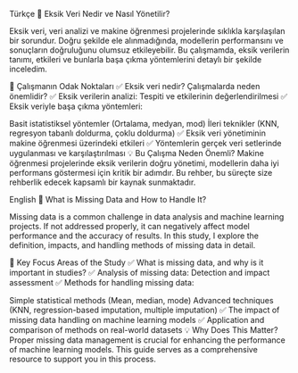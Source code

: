 Türkçe
🚀 Eksik Veri Nedir ve Nasıl Yönetilir?

Eksik veri, veri analizi ve makine öğrenmesi projelerinde sıklıkla karşılaşılan bir sorundur. Doğru şekilde ele alınmadığında, modellerin performansını ve sonuçların doğruluğunu olumsuz etkileyebilir. Bu çalışmamda, eksik verilerin tanımı, etkileri ve bunlarla başa çıkma yöntemlerini detaylı bir şekilde inceledim.

🎯 Çalışmanın Odak Noktaları
✅ Eksik veri nedir? Çalışmalarda neden önemlidir?
✅ Eksik verilerin analizi: Tespiti ve etkilerinin değerlendirilmesi
✅ Eksik veriyle başa çıkma yöntemleri:

Basit istatistiksel yöntemler (Ortalama, medyan, mod)
İleri teknikler (KNN, regresyon tabanlı doldurma, çoklu doldurma)
✅ Eksik veri yönetiminin makine öğrenmesi üzerindeki etkileri
✅ Yöntemlerin gerçek veri setlerinde uygulanması ve karşılaştırılması
💡 Bu Çalışma Neden Önemli?
Makine öğrenmesi projelerinde eksik verilerin doğru yönetimi, modellerin daha iyi performans göstermesi için kritik bir adımdır. Bu rehber, bu süreçte size rehberlik edecek kapsamlı bir kaynak sunmaktadır.



English
🚀 What is Missing Data and How to Handle It?

Missing data is a common challenge in data analysis and machine learning projects. If not addressed properly, it can negatively affect model performance and the accuracy of results. In this study, I explore the definition, impacts, and handling methods of missing data in detail.

🎯 Key Focus Areas of the Study
✅ What is missing data, and why is it important in studies?
✅ Analysis of missing data: Detection and impact assessment
✅ Methods for handling missing data:

Simple statistical methods (Mean, median, mode)
Advanced techniques (KNN, regression-based imputation, multiple imputation)
✅ The impact of missing data handling on machine learning models
✅ Application and comparison of methods on real-world datasets
💡 Why Does This Matter?
Proper missing data management is crucial for enhancing the performance of machine learning models. This guide serves as a comprehensive resource to support you in this process.
